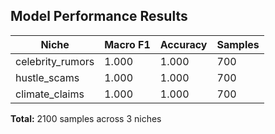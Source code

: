 ## Model Performance Results

| Niche | Macro F1 | Accuracy | Samples |
|-------|----------|----------|----------|
| celebrity_rumors | 1.000 | 1.000 | 700 |
| hustle_scams | 1.000 | 1.000 | 700 |
| climate_claims | 1.000 | 1.000 | 700 |

**Total:** 2100 samples across 3 niches
